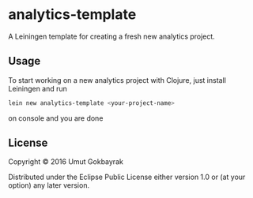 # analytics-template

A Leiningen template for creating a fresh new analytics project.

## Usage

To start working on a new analytics project with Clojure, just install Leiningen and run


```bash
lein new analytics-template <your-project-name>
```


on console and you are done

## License

Copyright © 2016 Umut Gokbayrak

Distributed under the Eclipse Public License either version 1.0 or (at
your option) any later version.
